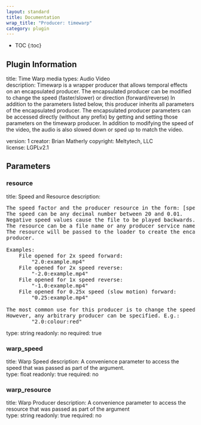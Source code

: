 ```yaml
---
layout: standard
title: Documentation
wrap_title: "Producer: timewarp"
category: plugin
---
```

* TOC
{:toc}

## Plugin Information

title: Time Warp
media types:
Audio  Video  
description: Timewarp is a wrapper producer that allows temporal effects on an encapsulated producer. The encapsulated producer can be modified to change the speed (faster/slower) or direction (forward/reverse)
In addition to the parameters listed below, this producer inherits all parameters of the encapsulated producer. The encapsulated producer parameters can be accessed directly (without any prefix) by getting and setting those parameters on the timewarp producer.
In addition to modifying the speed of the video, the audio is also slowed down or sped up to match the video.

version: 1
creator: Brian Matherly
copyright: Meltytech, LLC  
license: LGPLv2.1  

## Parameters

### resource

title: Speed and Resource  description:
<pre>
The speed factor and the producer resource in the form: [speed:resource]
The speed can be any decimal number between 20 and 0.01.
Negative speed values cause the file to be played backwards.
The resource can be a file name or any producer service name.
The resource will be passed to the loader to create the encapsulated
producer.

Examples:
    File opened for 2x speed forward:
        "2.0:example.mp4"
    File opened for 2x speed reverse:
        "-2.0:example.mp4"
    File opened for 1x speed reverse:
        "-1.0:example.mp4"
    File opened for 0.25x speed (slow motion) forward:
        "0.25:example.mp4"

The most common use for this producer is to change the speed of a file.
However, any arbitrary producer can be specified. E.g.:
        "2.0:colour:red"
</pre>
type: string
readonly: no
required: true

### warp_speed

title: Warp Speed  description:
A convenience parameter to access the speed that was passed as part of the argument.  
type: float
readonly: true
required: no

### warp_resource

title: Warp Producer  description:
A convenience parameter to access the resource that was passed as part of the argument  
type: string
readonly: true
required: no

